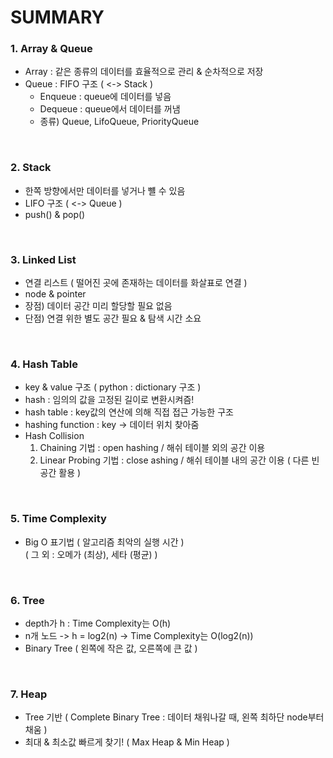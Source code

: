 # SUMMARY

### 1. Array & Queue
- Array : 같은 종류의 데이터를 효율적으로 관리 & 순차적으로 저장
- Queue : FIFO 구조 ( <-> Stack ) </br>
  * Enqueue : queue에 데이터를 넣음
  * Dequeue : queue에서 데이터를 꺼냄
  * 종류) Queue, LifoQueue, PriorityQueue
</br>

### 2. Stack
- 한쪽 방향에서만 데이터를 넣거나 뺼 수 있음
- LIFO 구조 ( <-> Queue )
- push() & pop()
</br>

### 3. Linked List
- 연결 리스트 ( 떨어진 곳에 존재하는 데이터를 화살표로 연결 )
- node & pointer
- 장점) 데이터 공간 미리 할당할 필요 없음 
- 단점) 연결 위한 별도 공간 필요 & 탐색 시간 소요
</br>

### 4. Hash Table
- key & value 구조 ( python : dictionary 구조 )
- hash : 임의의 값을 고정된 길이로 변환시켜즘!
- hash table : key값의 연산에 의해 직접 접근 가능한 구조
- hashing function : key -> 데이터 위치 찾아줌
- Hash Collision  </br>
   1) Chaining 기법 : open hashing / 해쉬 테이블 외의 공간 이용
   2) Linear Probing 기법 : close ashing / 해쉬 테이블 내의 공간 이용 ( 다른 빈 공간 활용 )
</br>

### 5. Time Complexity
- Big O 표기법 ( 알고리즘 최악의 실행 시간 ) </br>
  ( 그 외 : 오메가 (최상), 세타 (평균) )
</br>

### 6. Tree
- depth가 h : Time Complexity는 O(h)
- n개 노드 -> h = log2(n) -> Time Complexity는 O(log2(n))
- Binary Tree ( 왼쪽에 작은 값, 오른쪽에 큰 값 )
</br>

### 7. Heap
- Tree 기반 ( Complete Binary Tree : 데이터 채워나갈 때, 왼쪽 최하단 node부터 채움 )
- 최대 & 최소값 빠르게 찾기! ( Max Heap & Min Heap )

